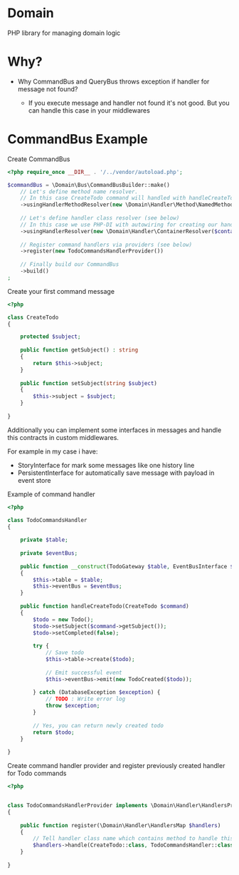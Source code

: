 # Domain

PHP library for managing domain logic

# Why?

- Why CommandBus and QueryBus throws exception if handler for message not found?

    - If you execute message and handler not found it's not good. But you can handle this case in your middlewares
    
# CommandBus Example

Create CommandBus

```php
<?php require_once __DIR__ . '/../vendor/autoload.php';

$commandBus = \Domain\Bus\CommandBusBuilder::make()
    // Let's define method name resolver.
    // In this case CreateTodo command will handled with handleCreateTodo() method 
    ->usingHandlerMethodResolver(new \Domain\Handler\Method\NamedMethodResolver())
    
    // Let's define handler class resolver (see below)
    // In this case we use PHP-DI with autowiring for creating our handler
    ->usingHandlerResolver(new \Domain\Handler\ContainerResolver($container))
    
    // Register command handlers via providers (see below)
    ->register(new TodoCommandsHandlerProvider())
    
    // Finally build our CommandBus
    ->build()
;

```

Create your first command message 

```php
<?php

class CreateTodo
{

    protected $subject;
    
    public function getSubject() : string 
    {
        return $this->subject;
    }
    
    public function setSubject(string $subject)
    {
        $this->subject = $subject;    
    }
    
}

```

Additionally you can implement some interfaces in messages and handle this contracts in custom middlewares.

For example in my case i have:
 - StoryInterface for mark some messages like one history line
 - PersistentInterface for automatically save message with payload in event store


Example of command handler

```php
<?php

class TodoCommandsHandler
{
    
    private $table;
    
    private $eventBus;
    
    public function __construct(TodoGateway $table, EventBusInterface $eventBus) 
    {
        $this->table = $table;
        $this->eventBus = $eventBus;
    }
    
    public function handleCreateTodo(CreateTodo $command)
    {
        $todo = new Todo();
        $todo->setSubject($command->getSubject());
        $todo->setCompleted(false);
        
        try {
            // Save todo
            $this->table->create($todo);
            
            // Emit successful event
            $this->eventBus->emit(new TodoCreated($todo));
            
        } catch (DatabaseException $exception) {
            // TODO : Write error log
            throw $exception;
        }
        
        // Yes, you can return newly created todo
        return $todo;
    }
    
}
```

Create command handler provider and register previously created handler for Todo commands

```php
<?php


class TodoCommandsHandlerProvider implements \Domain\Handler\HandlersProvider
{
    
    public function register(\Domain\Handler\HandlersMap $handlers)
    {
        // Tell handler class name which contains method to handle this command
        $handlers->handle(CreateTodo::class, TodoCommandsHandler::class);    
    }
    
}

```
